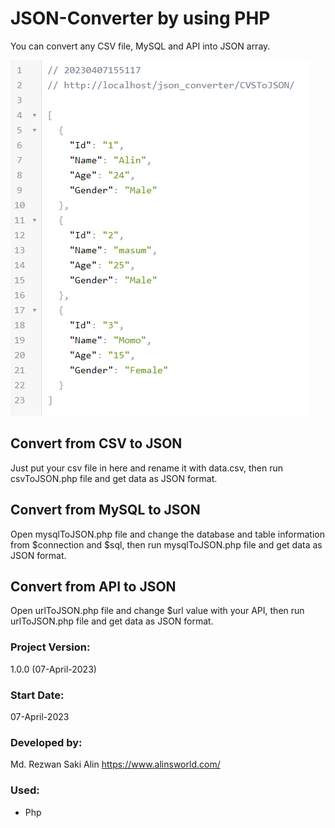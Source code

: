 # JSON-Converter by using PHP

You can convert any CSV file, MySQL and API into JSON array.

![Alt text](csv-to-json/screenshot.jpg "JSON converter")

## Convert from CSV to JSON

Just put your csv file in here and rename it with data.csv, then run csvToJSON.php file and get data as JSON format.

## Convert from MySQL to JSON

Open mysqlToJSON.php file and change the database and table information from $connection and $sql, then run mysqlToJSON.php file and get data as JSON format.

## Convert from API to JSON

Open urlToJSON.php file and change $url value with your API, then run urlToJSON.php file and get data as JSON format.

### Project Version:

1.0.0 (07-April-2023)

### Start Date:

07-April-2023

### Developed by:

Md. Rezwan Saki Alin
https://www.alinsworld.com/

### Used:

<ul>
 <li>Php</li>
</ul>
